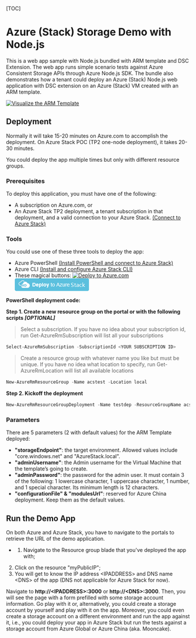 ﻿[TOC]

# Azure (Stack) Storage Demo with Node.js
This is a web app sample with Node.js bundled with ARM template and DSC Extension.
The web app runs simple scenario tests against Azure Consistent Storage APIs through Azure Node.js SDK. 
The bundle also demonstrates how a tenant could deploy an Azure (Stack) Node.js web application with DSC extension on an Azure (Stack) VM created with an ARM template.

[![Visualize the ARM Template](http://armviz.io/visualizebutton.png "Visualize the ARM Template")](http://armviz.io/#/?load=https://raw.githubusercontent.com/yingqunpku/azurestoragedemo/master/ARMTemplate/Templates/WindowsVirtualMachine.json)

## Deployment
Normally it will take 15-20 minutes on Azure.com to accomplish the deployment. On Azure Stack POC (TP2 one-node deployment), it takes 20-30 minutes.

You could deploy the app multiple times but only with different resource groups.


### Prerequisites
To deploy this application, you must have one of the following: 
* A subscription on Azure.com, or 
* An Azure Stack TP2 deployment, a tenant subscription in that deployment, and a valid connection to your Azure Stack. [(Connect to Azure Stack)](https://docs.microsoft.com/en-us/azure/azure-stack/azure-stack-connect-azure-stack)

### Tools
You could use one of these three tools to deploy the app:
* Azure PowerShell [(Install PowerShell and connect to Azure Stack)](https://docs.microsoft.com/en-us/azure/azure-stack/azure-stack-connect-powershell)
* Azure CLI [(Install and configure Azure Stack CLI)](https://docs.microsoft.com/en-us/azure/azure-stack/azure-stack-connect-cli)
* These magical buttons:
[![Deploy to Azure.com](http://azuredeploy.net/deploybutton.png "Deploy to Azure.com")](https://portal.azure.com/#create/Microsoft.Template/uri/https%3A%2F%2Fraw.githubusercontent.com%2Fyingqunpku%2Fazurestoragedemo%2Fmaster%2FARMTemplate%2FTemplates%2FWindowsVirtualMachine.json)  [![Deploy to Azure Stack](https://github.com/yingqunpku/azurestoragedemo/raw/master/ARMTemplate/Templates/deploytoazurestack.png "Deploy to Azure Stack")](https://portal.azurestack.local/#create/Microsoft.Template/uri/https%3A%2F%2Fraw.githubusercontent.com%2Fyingqunpku%2Fazurestoragedemo%2Fmaster%2FARMTemplate%2FTemplates%2FWindowsVirtualMachine.json)


**PowerShell deployment code:**

**Step 1. Create a new resource group on the portal or with the following scripts *[OPTIONAL]***
> Select a subscription. If you have no idea about your subscription id, run Get-AzureRmSubscription will list all your subscriptions
```PowerShell
Select-AzureRmSubscription -SubscriptionId <YOUR SUBSCRIPTION ID>
```
> Create a resource group with whatever name you like but must be unique. If you have no idea what location to specify, run Get-AzureRmLocation will list all available locations
```PowerShell
New-AzureRmResourceGroup -Name acstest -Location local 
```

**Step 2. Kickoff the deployment**
```PowerShell
New-AzureRmResourceGroupDeployment -Name testdep -ResourceGroupName acstest -TemplateUri "https://raw.githubusercontent.com/yingqunpku/azurestoragedemo/master/ARMTemplate/Templates/WindowsVirtualMachine.json"  
```


### Parameters
There are 5 parameters (2 with default values) for the ARM Template deployed:
+ **"storageEndpoint"**: the target environment. Allowed values include "core.windows.net" and "AzureStack.local".
+ **"adminUsername"**: the Admin username for the Virtual Machine that the template’s going to create.
+ **"adminPassword"**: the password for the admin user. It must contain 3 of the following: 1 lowercase character, 1 uppercase character, 1 number, and 1 special character. Its minimum length is 12 characters.
+ **"configurationFile" & "modulesUrl"**: reserved for Azure China deployment. Keep them as the default values.


## Run the Demo App
On both Azure and Azure Stack, you have to navigate to the portals to retrieve the URL of the demo application.
* 1. Navigate to the Resource group blade that you've deployed the app with;
2. Click on the resource "myPublicIP";
3. You will get to know the IP address \<IPADDRESS> and DNS name \<DNS> of the app (DNS not applicable for Azure Stack for now).

Navigate to **http://\<IPADDRESS>:3000** or **http://\<DNS>:3000**. 
Then, you will see the page with a form prefilled with some storage account information. 
Go play with it or, alternatively, you could create a storage account by yourself and play with it on the app. Moreover, you could even create a storage account on a different environment and run the app against it, i.e., you could deploy your app in Azure Stack but run the tests against a storage account from Azure Global or Azure China (aka. Mooncake).

 
